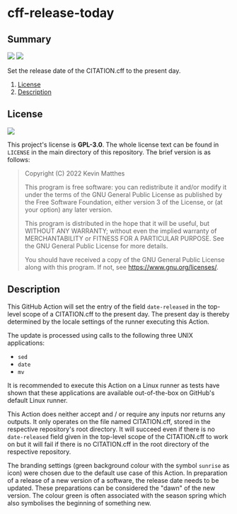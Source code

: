 <!---------------------- GNU General Public License 3.0 ------------------------
--                                                                            --
-- Copyright (C) 2022 Kevin Matthes                                           --
--                                                                            --
-- This program is free software: you can redistribute it and/or modify       --
-- it under the terms of the GNU General Public License as published by       --
-- the Free Software Foundation, either version 3 of the License, or          --
-- (at your option) any later version.                                        --
--                                                                            --
-- This program is distributed in the hope that it will be useful,            --
-- but WITHOUT ANY WARRANTY; without even the implied warranty of             --
-- MERCHANTABILITY or FITNESS FOR A PARTICULAR PURPOSE.  See the              --
-- GNU General Public License for more details.                               --
--                                                                            --
-- You should have received a copy of the GNU General Public License          --
-- along with this program.  If not, see <https://www.gnu.org/licenses/>.     --
--                                                                            --
------------------------------------------------------------------------------->

<!------------------------------------------------------------------------------
--
--  AUTHOR      Kevin Matthes
--  BRIEF       Important information regarding this project.
--  COPYRIGHT   GPL-3.0
--  DATE        2022
--  FILE        README.md
--  NOTE        See `LICENSE' for full license.
--
------------------------------------------------------------------------------->

# cff-release-today

## Summary

[![](https://github.com/kevinmatthes/cff-release-today/workflows/cffconvert/badge.svg)](https://github.com/kevinmatthes/cff-release-today/workflows/cffconvert)
[![](https://img.shields.io/github/license/kevinmatthes/cff-release-today)](https://github.com/kevinmatthes/cff-release-today)

Set the release date of the CITATION.cff to the present day.

1. [License](#license)
2. [Description](#description)

## License

[![](https://img.shields.io/github/license/kevinmatthes/cff-release-today)](https://github.com/kevinmatthes/cff-release-today)

This project's license is **GPL-3.0**.  The whole license text can be found in
`LICENSE` in the main directory of this repository.  The brief version is as
follows:

> Copyright (C) 2022 Kevin Matthes
>
> This program is free software: you can redistribute it and/or modify
> it under the terms of the GNU General Public License as published by
> the Free Software Foundation, either version 3 of the License, or
> (at your option) any later version.
>
> This program is distributed in the hope that it will be useful,
> but WITHOUT ANY WARRANTY; without even the implied warranty of
> MERCHANTABILITY or FITNESS FOR A PARTICULAR PURPOSE.  See the
> GNU General Public License for more details.
>
> You should have received a copy of the GNU General Public License
> along with this program.  If not, see <https://www.gnu.org/licenses/>.

## Description

This GitHub Action will set the entry of the field `date-released` in the
top-level scope of a CITATION.cff to the present day.  The present day is
thereby determined by the locale settings of the runner executing this Action.

The update is processed using calls to the following three UNIX applications:

- `sed`
- `date`
- `mv`

It is recommended to execute this Action on a Linux runner as tests have shown
that these applications are available out-of-the-box on GitHub's default Linux
runner.

This Action does neither accept and / or require any inputs nor returns any
outputs.  It only operates on the file named CITATION.cff, stored in the
respective repository's root directory.  It will succeed even if there is no
`date-released` field given in the top-level scope of the CITATION.cff to work
on but it will fail if there is no CITATION.cff in the root directory of the
respective repository.

The branding settings (green background colour with the symbol `sunrise` as
icon) were chosen due to the default use case of this Action.  In preparation of
a release of a new version of a software, the release date needs to be updated.
These preparations can be considered the "dawn" of the new version.  The colour
green is often associated with the season spring which also symbolises the
beginning of something new.

<!----------------------------------------------------------------------------->

